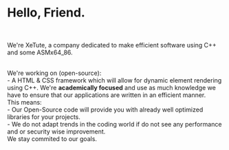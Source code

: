 <h1><strong>Hello, Friend.</strong></h1><br>
<p>We're XeTute, a company dedicated to make efficient software using C++ and some ASMx64_86.</p><br>
We're working on (open-source):<br>
- A HTML & CSS framework which will allow for dynamic element rendering using C++.
We're <strong>academically focused</strong> and use as much knowledge we have to ensure that our applications are written in an efficient manner.<br>
This means:<br>
- Our Open-Source code will provide you with already well optimized libraries for your projects.<br>
- We do not adapt trends in the coding world if do not see any performance and or security wise improvement.<br>
We stay commited to our goals.
